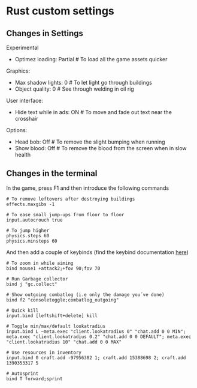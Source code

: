 # Rust custom settings
## Changes in Settings
Experimental
- Optimez loading: Partial   # To load all the game assets quicker

Graphics:
  - Max shadow lights: 0  # To let light go through buildings
  - Object quality: 0 # See through welding in oil rig

User interface:
  - Hide text while in ads: ON  # To move and fade out text near the crosshair

Options:
 - Head bob: Off # To remove the slight bumping when running
 - Show blood: Off # To remove the blood from the screen when in slow health


## Changes in the terminal
In the game, press F1 and then introduce the following commands
```
# To remove leftovers after destroying buildings
effects.maxgibs -1

# To ease small jump-ups from floor to floor
input.autocrouch true

# To jump higher
physics.steps 60
physics.minsteps 60
```

And then add a couple of keybinds (find the keybind documentation [here](https://wiki.facepunch.com/rust/Keybinds))
```
# To zoom in while aiming
bind mouse1 +attack2;+fov 90;fov 70

# Run Garbage collector
bind j "gc.collect"

# Show outgoing combatlog (i.e only the damage you´ve done)
bind f2 "consoletoggle;combatlog_outgoing"

# Quick kill
input.bind [leftshift+delete] kill

# Toggle min/max/default lookatradius
input.bind L ~meta.exec "client.lookatradius 0" "chat.add 0 0 MIN"; meta.exec "client.lookatradius 0.2" "chat.add 0 0 DEFAULT"; meta.exec "client.lookatradius 10" "chat.add 0 0 MAX"

# Use resources in inventory
input.bind 0 craft.add -97956382 1; craft.add 15388698 2; craft.add 1390353317 5

# Autosprint
bind T forward;sprint
```

